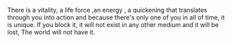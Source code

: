
There is a vitality, a life force ,an energy , a quickening that translates through you into action and because there's only one of you in all of time, it is unique. If you block it, it will not exist in any other medium and it will be lost, The world will not have it.
